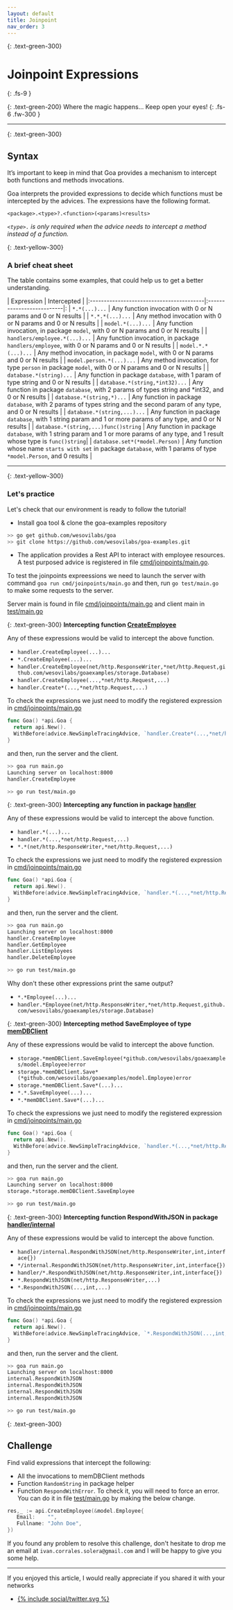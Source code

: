```yaml
---
layout: default
title: Joinpoint
nav_order: 3
---
```



{: .text-green-300}
# Joinpoint Expressions
{: .fs-9 }

{: .text-green-200}
Where the magic happens...  Keep open your eyes!
{: .fs-6 .fw-300 }

---

{: .text-green-300}
## Syntax

It’s important to keep in mind that Goa provides a mechanism to intercept both functions and methods invocations.

Goa interprets  the provided expressions to decide which functions must be intercepted by the advices. The expressions have the 
following format.

`<package>.<type>?.<function>(<params)<results>`

*`<type>.` is only required when the advice needs to intercept a method instead of a function.* 

{: .text-yellow-300}
### A brief cheat sheet 

The table contains some examples, that could help us to get a better understanding.

| Expression                               | Intercepted               |
|:-----------------------------------------|:--------------------------|:
| `*.*(...)...`                            | Any function invocation with 0 or N params and 0 or N results |
| `*.*.*(...)...`                          | Any method invocation with 0 or N params and 0 or N results |
| `model.*(...)...`                      | Any function invocation, in package `model`,  with 0 or N params and 0 or N results |
| `handlers/employee.*(...)...`          | Any function invocation, in package `handlers/employee`,  with 0 or N params and 0 or N results |
| `model.*.*(...)...`                      | Any method invocation, in package `model`,  with 0 or N params and 0 or N results |
| `model.person.*(...)...`                 | Any method invocation, for type `person` in package `model`,  with 0 or N params and 0 or N results |
| `database.*(string)...`                  | Any function in package `database`, with 1 param of type string and 0 or N results |
| `database.*(string,*int32)...`           | Any function in package `database`, with 2 params of types string and *int32, and 0 or N results |
| `database.*(string,*)...`                | Any function in package `database`, with 2 params of types string and the second param of any type, and 0 or N results |
| `database.*(string,...)...`              | Any function in package `database`, with 1 string param and 1 or more params of any type, and 0 or N results |
| `database.*(string,...)func()string`     | Any function in package `database`, with 1 string param and 1 or more params of any type, and 1 result whose type is `func()string`|
| `database.set*(*model.Person)`        | Any function whose name `starts with set` in package `database`, with 1 params of type `*model.Person`, and 0 results |

---

{: .text-yellow-300}
### Let's practice

Let's check that our environment is ready to follow the tutorial!
 
- Install goa tool & clone the goa-examples repository
```bash
>> go get github.com/wesovilabs/goa
>> git clone https://github.com/wesovilabs/goa-examples.git
```

-  The application provides a Rest API to interact with employee resources. A test purposed advice is 
registered in file [cmd/joinpoints/main.go](https://github.com/wesovilabs/goa-examples/blob/master/cmd/joinpoints/main.go#L14).

To test the joinpoints expreessions we need to launch the server with command `goa run cmd/joinpoints/main.go` and then, 
run `go test/main.go` to make some requests to the server. 

Server main is found in file [cmd/joinpoints/main.go](https://github.com/wesovilabs/goa-examples/blob/master/cmd/joinpoints/main.go#L19) 
and client main in [test/main.go](https://github.com/wesovilabs/goa-examples/blob/master/test/main.go)


{: .text-green-300}
**Intercepting function [CreateEmployee](https://github.com/wesovilabs/goa-examples/blob/master/handler/employee.go#L12)**

Any of these expressions would be valid to intercept the above function.
- `handler.CreateEmployee(...)...`
- `*.CreateEmployee(...)...`
- `handler.CreateEmployee(net/http.ResponseWriter,*net/http.Request,github.com/wesovilabs/goaexamples/storage.Database)`
- `handler.CreateEmployee(...,*net/http.Request,...)`
- `handler.Create*(...,*net/http.Request,...)`

To check the expressions we just need to modify the registered expression in [cmd/joinpoints/main.go](https://github.com/wesovilabs/goa-examples/blob/master/cmd/joinpoints/main.go#L19)
```go
func Goa() *api.Goa {
  return api.New().
  WithBefore(advice.NewSimpleTracingAdvice, `handler.Create*(...,*net/http.Request,...)`)
}
```
and then, run the server and the client.
```bash
>> goa run main.go
Launching server on localhost:8000
handler.CreateEmployee
```
```bash
>> go run test/main.go
```

{: .text-green-300}
**Intercepting any function in package [handler](https://github.com/wesovilabs/goa-examples/blob/master/handler/employee.go)**

Any of these expressions would be valid to intercept the above function.
- `handler.*(...)...`
- `handler.*(...,*net/http.Request,...)`
- `*.*(net/http.ResponseWriter,*net/http.Request,...)`

To check the expressions we just need to modify the registered expression in [cmd/joinpoints/main.go](https://github.com/wesovilabs/goa-examples/blob/master/cmd/joinpoints/main.go#L19)
```go
func Goa() *api.Goa {
  return api.New().
  WithBefore(advice.NewSimpleTracingAdvice, `handler.*(...,*net/http.Request,...)`)
}
```
and then, run the server and the client.
```bash
>> goa run main.go
Launching server on localhost:8000
handler.CreateEmployee
handler.GetEmployee
handler.ListEmployees
handler.DeleteEmployee
```
```bash
>> go run test/main.go
```

Why don't these other expressions print the same output?
- `*.*Employee(...)...`
- `handler.*Employee(net/http.ResponseWriter,*net/http.Request,github.com/wesovilabs/goaexamples/storage.Database)`
  

{: .text-green-300}
**Intercepting method SaveEmployee of type [memDBClient](https://github.com/wesovilabs/goa-examples/blob/master/storage/mem.go#L20)**

Any of these expressions would be valid to intercept the above function.
- `storage.*memDBClient.SaveEmployee(*github.com/wesovilabs/goaexamples/model.Employee)error`
- `storage.*memDBClient.Save*(*github.com/wesovilabs/goaexamples/model.Employee)error`
- `storage.*memDBClient.Save*(...)...`
- `*.*.SaveEmployee(...)...`
- `*.*memDBClient.Save*(...)...`
  
To check the expressions we just need to modify the registered expression in [cmd/joinpoints/main.go](https://github.com/wesovilabs/goa-examples/blob/master/cmd/joinpoints/main.go#L19)
```go
func Goa() *api.Goa {
  return api.New().
  WithBefore(advice.NewSimpleTracingAdvice, `handler.*(...,*net/http.Request,...)`)
}
```
and then, run the server and the client.
```bash
>> goa run main.go
Launching server on localhost:8000
storage.*storage.memDBClient.SaveEmployee
```
```bash
>> go run test/main.go
```

{: .text-green-300}
**Intercepting function RespondWithJSON in package [handler/internal](https://github.com/wesovilabs/goa-examples/blob/master/handler/internal/helper.go#L14)**

Any of these expressions would be valid to intercept the above function.
- `handler/internal.RespondWithJSON(net/http.ResponseWriter,int,interface{})`
- `*/internal.RespondWithJSON(net/http.ResponseWriter,int,interface{})`
- `handler/*.RespondWithJSON(net/http.ResponseWriter,int,interface{})`
- `*.RespondWithJSON(net/http.ResponseWriter,...)`
- `*.RespondWithJSON(...,int,...)`

To check the expressions we just need to modify the registered expression in [cmd/joinpoints/main.go](https://github.com/wesovilabs/goa-examples/blob/master/cmd/joinpoints/main.go#L19)
```go
func Goa() *api.Goa {
  return api.New().
  WithBefore(advice.NewSimpleTracingAdvice, `*.RespondWithJSON(...,int,...)`)
}
```
and then, run the server and the client.
```bash
>> goa run main.go
Launching server on localhost:8000
internal.RespondWithJSON
internal.RespondWithJSON
internal.RespondWithJSON
internal.RespondWithJSON
```
```bash
>> go run test/main.go
```

{: .text-green-300}
## Challenge

Find valid expressions that intercept the following:

- All the invocations to memDBClient methods
- Function `RandomString` in package helper
- Function `RespondWithError`. To check it, you will need to force an error. You can do it in file [test/main.go](https://github.com/wesovilabs/goa-examples/blob/master/test/main.go#L22) by making the below change. 
```go
res,_ := api.CreateEmployee(&model.Employee{
   Email:    "",
   Fullname: "John Doe",
})
```

If you found any problem to resolve this challenge, don't hesitate to drop me an email at `ivan.corrales.solera@gmail.com` and I will
be happy to give you some help.

---

If you enjoyed this article, I would really appreciate if you shared it with your networks


<div class="socialme">
    <ul>
        <li class="twitter">
            <a href="https://twitter.com/intent/tweet?via={{site.data.social.twitter.username}}&url={{ site.data.social.twitter.url | uri_escape}}&text={{ site.data.social.twitter.message | uri_escape}}" target="_blank">
                {% include social/twitter.svg %}
            </a>
        </li>
    </ul>
</div>
